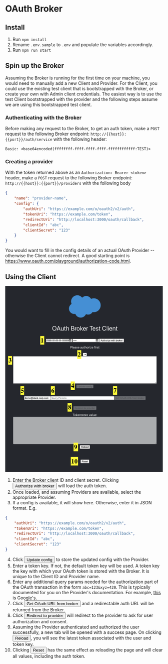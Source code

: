 # OAuth Broker

## Install

1. Run `npm install`
2. Rename `.env.sample` to `.env` and populate the variables accordingly.
3. Run `npm run start`

## Spin up the Broker

Assuming the Broker is running for the first time on your machine, you would need to manually add a new Client and Provider. For the Client, you could use the existing test client that is bootstrapped with the Broker, or create your own with Admin client credentials. The easiest way is to use the test Client bootstrapped with the provider and the following steps assume we are using this bootstrapped test client.

### Authenticating with the Broker

Before making any request to the Broker, to get an auth token, make a `POST` request to the following Broker endpoint: `http://{{host}}:{{port}}/auth/service` with the following header:

```
Basic: <base64encoded(ffffffff-ffff-ffff-ffff-ffffffffffff:TEST)>
```

### Creating a provider

With the token returned above as an `Authorization: Bearer <token>` header, make a `POST` request to the following Broker endpoint: `http://{{host}}:{{port}}/providers` with the following body

```json
{
    "name": "provider-name",
    "config": {
        "authUri": "https://example.com/o/oauth2/v2/auth",
        "tokenUri": "https://example.com/token",
        "redirectUri": "http://localhost:3000/oauth/callback",
        "clientId": "abc",
        "clientSecret": "123"
    }
}
```

You would want to fill in the config details of an actual OAuth Provider -- otherwise the Client cannot redirect. A good starting point is https://www.oauth.com/playground/authorization-code.html.

## Using the Client

![Diagram](/public/diagram.png)

1. Enter the Broker client ID and client secret. Clicking <button>Authorize with broker</button> will load the auth token.
2. Once loaded, and assuming Providers are available, select the appropriate Provider.
3. If a config is available, it will show here. Otherwise, enter it in JSON format. E.g.

```json
{
    "authUri": "https://example.com/o/oauth2/v2/auth",
    "tokenUri": "https://example.com/token",
    "redirectUri": "http://localhost:3000/oauth/callback",
    "clientId": "abc",
    "clientSecret": "123"
}
```
4. Click <button>Update config</button> to store the updated config with the Provider.
5. Enter a token key. If not, the default token key will be used. A token key the key with which your OAuth token is stored with the Broker. It is unique to the Client ID and Provider name.
6. Enter any additional query params needed for the authorization part of the OAuth transaction in the form `abc=123&xyz=420`. This is typically documented for you on the Provider's documentation. For example, [this](https://developers.google.com/identity/protocols/oauth2/web-server#creatingclient) is Google's.
7. Click <button>Get OAuth URL from broker</button> and a redirectable auth URL will be returned from the Broker.
8. Click <button>Redirect to provider</button> will redirect to the provider to ask for user authorization and consent.
9. Assuming the Provider authenticated and authorized the user successfully, a new tab will be opened with a success page. On clicking <button>Reload</button>, you will see the latest token associated with the user and token key.
10. Clicking <button>Reset</button> has the same effect as reloading the page and will clear all values, including the auth token.